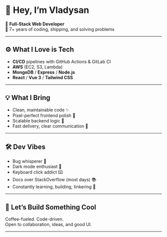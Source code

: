 # 👋 Hey, I’m **Vladysan**

🎯 **Full-Stack Web Developer**  
🧠 7+ years of coding, shipping, and solving problems

---

## ⚙️ What I Love is Tech
- **CI/CD** pipelines with GitHub Actions & GitLab CI
- **AWS** (EC2, S3, Lambda)  
- **MongoDB** / **Express** / **Node.js**
- **React** / **Vue 3** / **Tailwind CSS**

---

## 💡 What I Bring
- Clean, maintainable code ✨  
- Pixel-perfect frontend polish 🎨  
- Scalable backend logic 🔧  
- Fast delivery, clear communication 💬  

---

## 🛠️ Dev Vibes
- Bug whisperer 🐛  
- Dark mode enthusiast 🌙  
- Keyboard click addict ⌨️  
- Docs over StackOverflow (most days) 📚  
- Constantly learning, building, tinkering 🔄

---

## 🚀 Let’s Build Something Cool
Coffee-fueled. Code-driven.  
Open to collaboration, ideas, and good UI.

---

